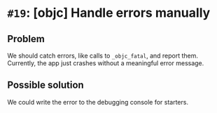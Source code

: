 # `#19`: [objc] Handle errors manually

## Problem

We should catch errors, like calls to `_objc_fatal`, and report them. Currently,
the app just crashes without a meaningful error message.

## Possible solution

We could write the error to the debugging console for starters.
